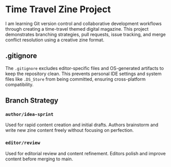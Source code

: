 # Time Travel Zine Project

I am learning Git version control and collaborative development workflows through creating a time-travel themed digital magazine. This project demonstrates branching strategies, pull requests, issue tracking, and merge conflict resolution using a creative zine format.

## .gitignore

The `.gitignore` excludes editor-specific files and OS-generated artifacts to keep the repository clean. This prevents personal IDE settings and system files like `.DS_Store` from being committed, ensuring cross-platform compatibility.

## Branch Strategy

### `author/idea-sprint`
Used for rapid content creation and initial drafts. Authors brainstorm and write new zine content freely without focusing on perfection.

### `editor/review`
Used for editorial review and content refinement. Editors polish and improve content before merging to main.
